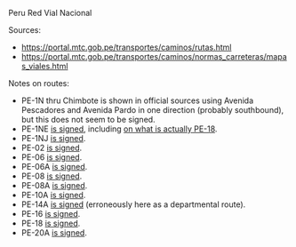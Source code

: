 Peru Red Vial Nacional

Sources:
* https://portal.mtc.gob.pe/transportes/caminos/rutas.html
* https://portal.mtc.gob.pe/transportes/caminos/normas_carreteras/mapas_viales.html

Notes on routes:
* PE-1N thru Chimbote is shown in official sources using Avenida Pescadores and Avenida Pardo in one direction (probably southbound), but this does not seem to be signed.
* PE-1NE [is signed](https://www.google.com/maps/@-11.0607301,-77.560366,3a,15y,295.09h,82.18t/data=!3m6!1e1!3m4!1sWTQEZSRhs9zuJmMNupQYxQ!2e0!7i16384!8i8192?entry=ttu), including [on what is actually PE-18](https://www.google.com/maps/@-11.413731,-77.3705934,3a,41.7y,84.37h,98.03t/data=!3m6!1e1!3m4!1sW9Iogs7OZzlWbGGy4nX91g!2e0!7i16384!8i8192?entry=ttu).
* PE-1NJ [is signed](https://www.google.com/maps/@-6.6745808,-79.900585,3a,15y,222.88h,82.95t/data=!3m6!1e1!3m4!1srRDKmPdqq8mBaNgW_AV8BA!2e0!7i16384!8i8192?entry=ttu).
* PE-02 [is signed](https://www.google.com/maps/@-5.1032909,-81.0664084,3a,15y,314.26h,79.53t/data=!3m6!1e1!3m4!1sasTySbpQ15ZsQz9ENlZ14Q!2e0!7i16384!8i8192?entry=ttu).
* PE-06 [is signed](https://www.google.com/maps/@-6.7797476,-79.876027,3a,15.2y,268.28h,77.35t/data=!3m6!1e1!3m4!1srpmrgGKTqlL0CUr4SLG-Ag!2e0!7i16384!8i8192?entry=ttu).
* PE-06A [is signed](https://www.google.com/maps/@-6.8503006,-79.827139,3a,17.5y,301.91h,102.86t/data=!3m6!1e1!3m4!1sXyJoAWf6BZZRWQuJMtOpBA!2e0!7i16384!8i8192?entry=ttu).
* PE-08 [is signed](https://www.google.com/maps/@-7.223606,-78.8463307,3a,15.2y,284.27h,86.78t/data=!3m6!1e1!3m4!1s_kXY5GN_9CLqTr8MjUPKKg!2e0!7i16384!8i8192?entry=ttu).
* PE-08A [is signed](https://www.google.com/maps/@-7.2219477,-78.8471377,3a,19.5y,90.93h,96.67t/data=!3m6!1e1!3m4!1sySgPCwYRhxyXkFzSVoxdRw!2e0!7i16384!8i8192?entry=ttu).
* PE-10A [is signed](https://www.google.com/maps/@-8.1022167,-78.9466604,3a,15y,183.77h,75.96t/data=!3m6!1e1!3m4!1s811146UZWc7h_eiJBIPCOQ!2e0!7i16384!8i8192?entry=ttu).
* PE-14A [is signed](https://www.google.com/maps/@-9.4849449,-78.2734422,3a,15y,336.93h,94.01t/data=!3m6!1e1!3m4!1sXPM46bLweh63eaw8qBYEhQ!2e0!7i16384!8i8192?entry=ttu) (erroneously here as a departmental route).
* PE-16 [is signed](https://www.google.com/maps/@-10.6579088,-77.8076411,3a,18.4y,25.42h,94.68t/data=!3m6!1e1!3m4!1sQM_97bqSkKwGovhFEvs4XQ!2e0!7i16384!8i8192?entry=ttu).
* PE-18 [is signed](https://www.google.com/maps/@-11.4096992,-77.3652705,3a,15y,264.03h,81.56t/data=!3m6!1e1!3m4!1sZW0Cvopt2WSUuTDML0xkJw!2e0!7i16384!8i8192?entry=ttu).
* PE-20A [is signed](https://www.google.com/maps/@-10.8016613,-76.2385108,3a,15y,235.15h,75.64t/data=!3m6!1e1!3m4!1spGTu8dV8j0NEz5U7BFqWKA!2e0!7i16384!8i8192?entry=ttu).
